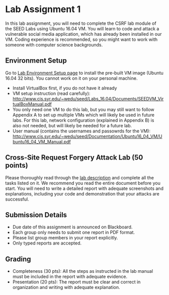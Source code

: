 # Lab Assignment 1

In this lab assignment, you will need to complete the CSRF lab module of the SEED Labs using Ubuntu 16.04 VM. You will learn to code and attack a vulnerable social media application, which has already been installed in our VM. Coding experience is recommended, so you might want to work with someone with computer science backgrounds. 


## Environment Setup

Go to [Lab Environment Setup page](https://seedsecuritylabs.org/lab_env.html) to install the pre-built VM image (Ubuntu 16.04 32 bits). You cannot work on it on your personal machine.  
- Install VirtualBox first, if you do not have it already
- VM setup instruction (read carefully): http://www.cis.syr.edu/~wedu/seed/Labs_16.04/Documents/SEEDVM_VirtualBoxManual.pdf
- You only need one VM to do this lab, but you may still want to follow Appendix A to set up multiple VMs which will likely be used in future labs. For this lab, network configuration (explained in Appendix B) is also not needed, but will likely be needed for a future lab.
- User manual (contains the usernames and passowrds for the VM): http://www.cis.syr.edu/~wedu/seed/Documentation/Ubuntu16_04_VM/Ubuntu16_04_VM_Manual.pdf

## Cross-Site Request Forgery Attack Lab (50 points)

Please thoroughly read through the [lab description](https://seedsecuritylabs.org/Labs_16.04/PDF/Web_CSRF_Elgg.pdf) and complete all the tasks listed on it. We recommend you read the entire document before you start. You will need to write a detailed report with adequate screenshots and explanations, including your code and demonstration that your attacks are successful. 

## Submission Details

- Due date of this assignment is announced on Blackboard.
- Each group only needs to submit one report in PDF format.
- Please list group members in your report explicitly.
- Only typed reports are accepted.

## Grading

- Completeness (30 pts): All the steps as instructed in the lab manual must be included in the report with adequate evidence.
- Presentation (20 pts): The report must be clear and correct in organization and writing with adequate explanation.
